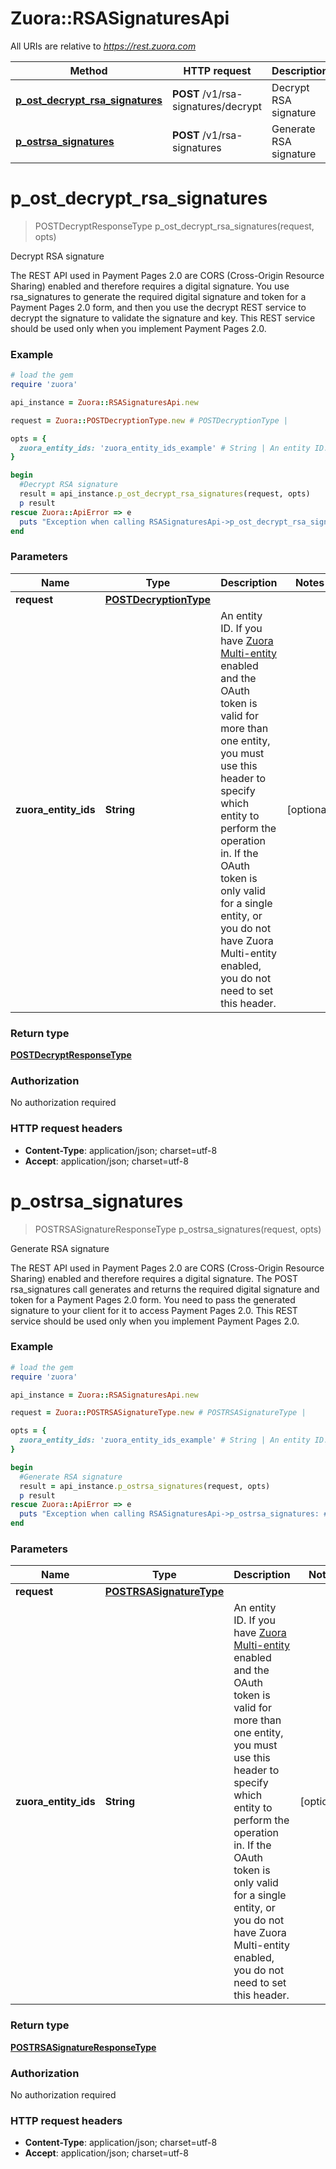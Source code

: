# Zuora::RSASignaturesApi

All URIs are relative to *https://rest.zuora.com*

Method | HTTP request | Description
------------- | ------------- | -------------
[**p_ost_decrypt_rsa_signatures**](RSASignaturesApi.md#p_ost_decrypt_rsa_signatures) | **POST** /v1/rsa-signatures/decrypt | Decrypt RSA signature
[**p_ostrsa_signatures**](RSASignaturesApi.md#p_ostrsa_signatures) | **POST** /v1/rsa-signatures | Generate RSA signature


# **p_ost_decrypt_rsa_signatures**
> POSTDecryptResponseType p_ost_decrypt_rsa_signatures(request, opts)

Decrypt RSA signature

 The REST API used in Payment Pages 2.0 are CORS (Cross-Origin Resource Sharing) enabled and therefore requires a digital signature. You use rsa_signatures to generate the required digital signature and token for a Payment Pages 2.0 form, and then you use the decrypt REST service to decrypt the signature to validate the signature and key.  This REST service should be used only when you implement Payment Pages 2.0.  

### Example
```ruby
# load the gem
require 'zuora'

api_instance = Zuora::RSASignaturesApi.new

request = Zuora::POSTDecryptionType.new # POSTDecryptionType | 

opts = { 
  zuora_entity_ids: 'zuora_entity_ids_example' # String | An entity ID. If you have [Zuora Multi-entity](https://knowledgecenter.zuora.com/BB_Introducing_Z_Business/Multi-entity) enabled and the OAuth token is valid for more than one entity, you must use this header to specify which entity to perform the operation in. If the OAuth token is only valid for a single entity, or you do not have Zuora Multi-entity enabled, you do not need to set this header. 
}

begin
  #Decrypt RSA signature
  result = api_instance.p_ost_decrypt_rsa_signatures(request, opts)
  p result
rescue Zuora::ApiError => e
  puts "Exception when calling RSASignaturesApi->p_ost_decrypt_rsa_signatures: #{e}"
end
```

### Parameters

Name | Type | Description  | Notes
------------- | ------------- | ------------- | -------------
 **request** | [**POSTDecryptionType**](POSTDecryptionType.md)|  | 
 **zuora_entity_ids** | **String**| An entity ID. If you have [Zuora Multi-entity](https://knowledgecenter.zuora.com/BB_Introducing_Z_Business/Multi-entity) enabled and the OAuth token is valid for more than one entity, you must use this header to specify which entity to perform the operation in. If the OAuth token is only valid for a single entity, or you do not have Zuora Multi-entity enabled, you do not need to set this header.  | [optional] 

### Return type

[**POSTDecryptResponseType**](POSTDecryptResponseType.md)

### Authorization

No authorization required

### HTTP request headers

 - **Content-Type**: application/json; charset=utf-8
 - **Accept**: application/json; charset=utf-8



# **p_ostrsa_signatures**
> POSTRSASignatureResponseType p_ostrsa_signatures(request, opts)

Generate RSA signature

 The REST API used in Payment Pages 2.0 are CORS (Cross-Origin Resource Sharing) enabled and therefore requires a digital signature. The POST rsa_signatures call generates and returns the required digital signature and token for a Payment Pages 2.0 form. You need to pass the generated signature to your client for it to access Payment Pages 2.0.     This REST service should be used only when you implement Payment Pages 2.0.  

### Example
```ruby
# load the gem
require 'zuora'

api_instance = Zuora::RSASignaturesApi.new

request = Zuora::POSTRSASignatureType.new # POSTRSASignatureType | 

opts = { 
  zuora_entity_ids: 'zuora_entity_ids_example' # String | An entity ID. If you have [Zuora Multi-entity](https://knowledgecenter.zuora.com/BB_Introducing_Z_Business/Multi-entity) enabled and the OAuth token is valid for more than one entity, you must use this header to specify which entity to perform the operation in. If the OAuth token is only valid for a single entity, or you do not have Zuora Multi-entity enabled, you do not need to set this header. 
}

begin
  #Generate RSA signature
  result = api_instance.p_ostrsa_signatures(request, opts)
  p result
rescue Zuora::ApiError => e
  puts "Exception when calling RSASignaturesApi->p_ostrsa_signatures: #{e}"
end
```

### Parameters

Name | Type | Description  | Notes
------------- | ------------- | ------------- | -------------
 **request** | [**POSTRSASignatureType**](POSTRSASignatureType.md)|  | 
 **zuora_entity_ids** | **String**| An entity ID. If you have [Zuora Multi-entity](https://knowledgecenter.zuora.com/BB_Introducing_Z_Business/Multi-entity) enabled and the OAuth token is valid for more than one entity, you must use this header to specify which entity to perform the operation in. If the OAuth token is only valid for a single entity, or you do not have Zuora Multi-entity enabled, you do not need to set this header.  | [optional] 

### Return type

[**POSTRSASignatureResponseType**](POSTRSASignatureResponseType.md)

### Authorization

No authorization required

### HTTP request headers

 - **Content-Type**: application/json; charset=utf-8
 - **Accept**: application/json; charset=utf-8



